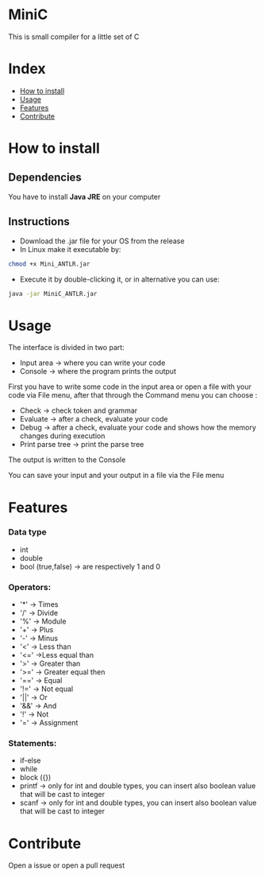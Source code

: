 # MiniC
This is small compiler for a little set of C


# Index
- [How to install](#how-to-install)
- [Usage](#usage)
- [Features](#features)
- [Contribute](#contribute)


# How to install

## Dependencies

You have to install **Java JRE** on your computer

## Instructions

- Download the .jar file for your OS from the release
- In Linux make it executable by:
```bash
chmod +x Mini_ANTLR.jar
```
- Execute it by double-clicking it, or in alternative you can use:
```bash
java -jar MiniC_ANTLR.jar
```

# Usage

The interface is divided in two part:
- Input area -> where you can write your code
- Console -> where the program prints the output

First you have to write some code in the input area or open a file with your code via File menu, after that through the Command menu you can choose :
- Check -> check token and grammar
- Evaluate -> after a check, evaluate your code
- Debug -> after a check, evaluate your code and shows how the memory changes during execution
- Print parse tree -> print the parse tree

The output is written to the Console

You can save your input and your output in a file via the File menu

# Features

### Data type
- int
- double
- bool (true,false) -> are respectively 1 and 0

### Operators:
- '*' -> Times
- '/' -> Divide
- '%' -> Module
- '+' -> Plus
- '-' -> Minus
- '<' -> Less than
- '<=' ->Less equal than
- '>' -> Greater than
- '>=' -> Greater equal then
- '==' -> Equal
- '!=' -> Not equal
- '||' -> Or
- '&&' -> And
- '!' -> Not
- '=' -> Assignment

### Statements:
- if-else
- while
- block ({})
- printf -> only for int and double types,  you can insert also boolean value that will be cast to integer
- scanf -> only for int and double types, you can insert also boolean value that will be cast to integer

# Contribute
 
 Open a issue or open a pull request
